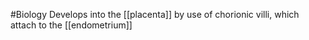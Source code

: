 #Biology 
Develops into the [[placenta]] by use of chorionic villi, which attach to the [[endometrium]]